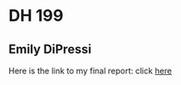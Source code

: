 # DH 199 

## Emily DiPressi 

Here is the link to my final report: click [here](https://drive.google.com/file/d/1UTTC5hU1ajhoWy98jClw-M5Qf45BhwlN/view?usp=sharing) 
